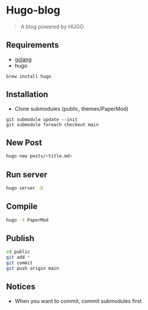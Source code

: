# Hugo-blog
> A blog powered by HUGO 
## Requirements
* [golang](https://golang.org/dl/)
* hugo
```
brew install hugo
```
## Installation
* Clone submodules (public, themes/PaperMod) 
```
git submodule update --init
git submodule foreach checkout main
```
## New Post
```zsh
hugo new posts/<title.md>
```

## Run server
```zsh
hugo server -D
```
## Compile
```zsh
hugo -t PaperMod
```
## Publish
```zsh
cd public
git add *
git commit
git push origin main
```

## Notices
* When you want to commit, commit submodules first
